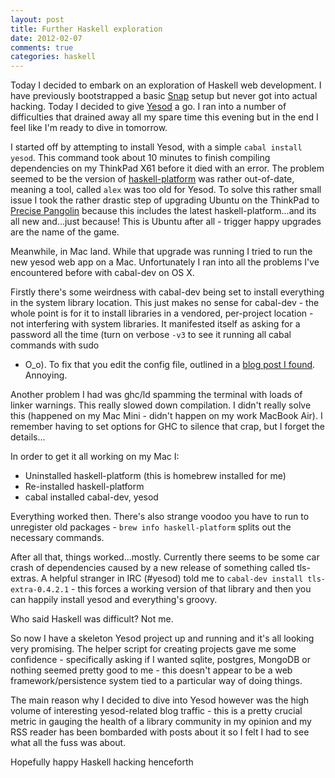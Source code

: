 ```yaml
---
layout: post
title: Further Haskell exploration
date: 2012-02-07
comments: true
categories: haskell
---
```


Today I decided to embark on an exploration of Haskell web
development. I have previously bootstrapped a basic
[Snap](http://snapframework.com/) setup but never got into actual
hacking. Today I decided to give [Yesod](http://www.yesodweb.com/) a
go. I ran into a number of difficulties that drained away all my spare
time this evening but in the end I feel like I'm ready to dive in
tomorrow.

I started off by attempting to install Yesod, with a simple `cabal
install yesod`. This command took about 10 minutes to finish compiling
dependencies on my ThinkPad X61 before it died with an error. The
problem seemed to be the version of
[haskell-platform](http://hackage.haskell.org/platform/) was rather
out-of-date, meaning a tool, called `alex` was too old for Yesod. To
solve this rather small issue I took the rather drastic step of
upgrading Ubuntu on the ThinkPad to
[Precise Pangolin](https://wiki.ubuntu.com/PrecisePangolin) because
this includes the latest haskell-platform...and its all new and...just
because! This is Ubuntu after all - trigger happy upgrades are the
name of the game.

Meanwhile, in Mac land. While that upgrade was running I tried to run
the new yesod web app on a Mac. Unfortunately I ran into all the
problems I've encountered before with cabal-dev on OS X.

Firstly there's some weirdness with cabal-dev being set to install
everything in the system library location. This just makes no sense for
cabal-dev - the whole point is for it to install libraries in a
vendored, per-project location - not interfering with system
libraries. It manifested itself as asking for a password all the time
(turn on verbose `-v3` to see it running all cabal commands with sudo
- O_o). To fix that you edit the config file, outlined in a
  [blog post I found](http://passingcuriosity.com/2011/cabal-dev-configuration-tweaks/). Annoying.

Another problem I had was ghc/ld spamming the terminal with loads of
linker warnings. This really slowed down compilation. I didn't really
solve this (happened on my Mac Mini - didn't happen on my work MacBook
Air). I remember having to set options for GHC to silence that crap,
but I forget the details...

In order to get it all working on my Mac I:

- Uninstalled haskell-platform (this is homebrew installed for me)
- Re-installed haskell-platform
- cabal installed cabal-dev, yesod

Everything worked then. There's also strange voodoo you have to run to
unregister old packages - `brew info haskell-platform` splits out the
necessary commands.

After all that, things worked...mostly. Currently there seems to be
some car crash of dependencies caused by a new release of something
called tls-extras. A helpful stranger in IRC (#yesod) told me to
`cabal-dev install tls-extra-0.4.2.1` - this forces a working version
of that library and then you can happily install yesod and
everything's groovy.

Who said Haskell was difficult? Not me.

So now I have a skeleton Yesod project up and running and it's all
looking very promising. The helper script for creating projects gave
me some confidence - specifically asking if I wanted sqlite, postgres,
MongoDB or nothing seemed pretty good to me - this doesn't appear to be
a web framework/persistence system tied to a particular way of doing
things.

The main reason why I decided to dive into Yesod however was the high
volume of interesting yesod-related blog traffic - this is a pretty
crucial metric in gauging the health of a library community in my
opinion and my RSS reader has been bombarded with posts about it so I
felt I had to see what all the fuss was about.

Hopefully happy Haskell hacking henceforth
